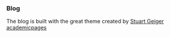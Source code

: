 ### Blog

The blog is built with the great theme created by [  Stuart Geiger academicpages](https://academicpages.github.io/)


